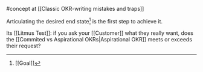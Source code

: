 #concept at [[Classic OKR-writing mistakes and traps]]

Articulating the desired end state[^1] is the first step to achieve it.

Its [[Litmus Test]]: if you ask your [[Customer]] what they really want, does the [[Commited vs Aspirational OKRs|Aspirational OKR]] meets or exceeds their request?

[^1]: [[Goal]]